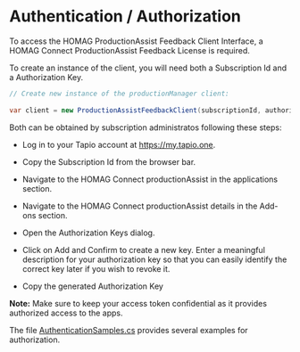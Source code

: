 # Authentication / Authorization

To access the HOMAG ProductionAssist Feedback Client Interface, a HOMAG Connect ProductionAssist Feedback License is required.

To create an instance of the client, you will need both a Subscription Id and a Authorization Key. 

```c#
// Create new instance of the productionManager client:
            
var client = new ProductionAssistFeedbackClient(subscriptionId, authorizationKey);
``` 

Both can be obtained by subscription administratos following these steps:

- Log in to your Tapio account at https://my.tapio.one.

- Copy the Subscription Id from the browser bar.

- Navigate to the HOMAG Connect productionAssist in the applications section.

- Navigate to the HOMAG Connect productionAssist details in the Add-ons section.

- Open the Authorization Keys dialog.

- Click on Add and Confirm to create a new key. 
Enter a meaningful description for your authorization key so that you can easily identify the correct key later if you wish to revoke it.
- Copy the generated Authorization Key

<strong>Note:</strong> Make sure to keep your access token confidential as it provides authorized access to the apps.

The file [AuthenticationSamples.cs](AuthenticationSamples.cs)  provides several examples for authorization. 
